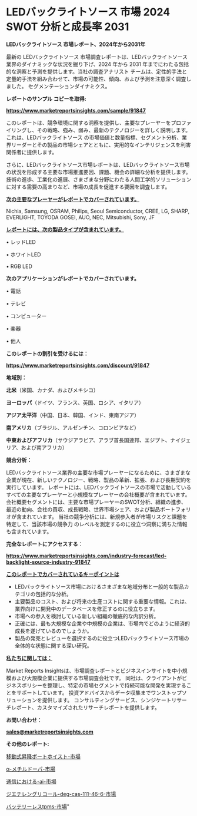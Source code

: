 # LEDバックライトソース 市場 2024 SWOT 分析と成長率 2031

<strong>LEDバックライトソース 市場レポート、2024年から2031年</strong>

最新の LEDバックライトソース 市場調査レポートは、LEDバックライトソース 業界のダイナミックな状況を掘り下げ、2024 年から 2031 年までにわたる包括的な洞察と予測を提供します。当社の調査アナリスト チームは、定性的手法と定量的手法を組み合わせて、市場の可能性、傾向、および予測を注意深く調査しました。 セグメンテーションダイナミクス。



<strong>レポートのサンプル コピーを取得:</strong> <a href=https://www.marketreportsinsights.com/sample/91847>

<strong><u>https://www.marketreportsinsights.com/sample/91847</u></strong></a>

このレポートは、競争環境に関する洞察を提供し、主要なプレーヤーをプロファイリングし、その戦略、強み、弱み、最新のテクノロジーを詳しく説明します。 これは、LEDバックライトソース の市場価値と数量指標、セグメント分析、業界リーダーとその製品の市場シェアとともに、実用的なインテリジェンスを利害関係者に提供します。

さらに、LEDバックライトソース市場レポートは、LEDバックライトソース市場の状況を形成する主要な市場推進要因、課題、機会の詳細な分析を提供します。 技術の進歩、工業化の進展、さまざまな分野にわたる人間工学的ソリューションに対する需要の高まりなど、市場の成長を促進する要因を調査します。



<strong><u>次の主要なプレーヤーがレポートでカバーされています。</u></strong>

Nichia, Samsung, OSRAM, Philips, Seoul Semiconductor, CREE, LG, SHARP, EVERLIGHT, TOYODA GOSEI, AUO, NEC, Mitsubishi, Sony, JF



<strong><u><b>レポートには、次の製品タイプが含まれています。</b></u></strong>

• レッドLED

• ホワイトLED

• RGB LED



<strong><b>次のアプリケーションがレポートでカバーされています。</b></strong>

• 電話

• テレビ

• コンピューター

• 楽器

• 他人



<strong><b>このレポートの割引を受けるには：</b></strong><a href=https://www.marketreportsinsights.com/discount/91847>

<strong><u>https://www.marketreportsinsights.com/discount/91847</u></strong></a>



<strong>地域別：</strong>



<strong>北米</strong>（米国、カナダ、およびメキシコ）



<strong>ヨーロッパ</strong>（ドイツ、フランス、英国、ロシア、イタリア）



<strong>アジア太平洋</strong>（中国、日本、韓国、インド、東南アジア）



<strong>南アメリカ</strong>（ブラジル、アルゼンチン、コロンビアなど）



<strong>中東およびアフリカ</strong>（サウジアラビア、アラブ首長国連邦、エジプト、ナイジェリア、および南アフリカ）



<strong>競合分析：</strong>

LEDバックライトソース業界の主要な市場プレーヤーになるために、さまざまな企業が現在、新しいテクノロジー、戦略、製品の革新、拡張、および長期契約を実行しています。 レポートには、LEDバックライトソースの市場で活動しているすべての主要なプレーヤーと小規模なプレーヤーの会社概要が含まれています。 会社概要セグメントには、主要な市場プレーヤーのSWOT分析、組織の進歩、最近の動向、会社の買収、成長戦略、世界市場シェア、および製品ポートフォリオが含まれています。 当社の競争分析には、新規参入者が市場リスクと課題を特定して、当該市場の競争力 のレベルを測定するのに役立つ洞察に満ちた情報も含まれています。



<strong>完全なレポートにアクセスする</strong>：

<a href=https://www.marketreportsinsights.com/industry-forecast/led-backlight-source-industry-91847>

<strong><u>https://www.marketreportsinsights.com/industry-forecast/led-backlight-source-industry-91847</u></strong></a>



<strong><u><b>このレポートでカバーされているキーポイントは</b></u></strong>
<ul>
  <li>LEDバックライトソース市場におけるさまざまな地域分布と一般的な製品カテゴリの包括的な分析。</li>
  <li>主要製品のコスト、および将来の生産コストに関する重要な情報。これは、業界向けに開発中のデータベースを修正するのに役立ちます。</li>
  <li>市場への参入を検討している新しい組織の徹底的な内訳分析。</li>
  <li>正確には、最も大規模な企業や中規模の企業は、市場内でどのように経済的成長を遂げているのでしょうか。</li>
  <li>製品の発売とレビューを選択するのに役立つLEDバックライトソース市場の全体的な状態に関する深い研究。</li>
</ul>


<strong><u><b>私たちに関しては：</b></u></strong>

Market Reports Insightsは、市場調査レポートとビジネスインサイトを中小規模および大規模企業に提供する市場調査会社です。 同社は、クライアントがビジネスポリシーを整理し、特定の市場セグメントで持続可能な開発を実現することをサポートしています。 投資アドバイスからデータ収集までワンストップソリューションを提供します。 コンサルティングサービス、シンジケートリサーチレポート、カスタマイズされたリサーチレポートを提供します。



<strong><b>お問い合わせ</b></strong>：

<a href=mailto:sales@marketreportsinsights.com>

<strong><u>sales@marketreportsinsights.com</u></strong></a>



<strong>その他のレポート:</strong>

<a href=https://www.linkedin.com/pulse/移動式昇降ボートホイスト-市場-2023-推進要因と成長機会-2030-7cbaf/>移動式昇降ボートホイスト-市場</a>

<a href=https://www.linkedin.com/pulse/α-メチルドーパ-市場-2023-収益と成長ドライバー-2030-trendsetters-testimonials-360-anal-qap1f/>α-メチルドーパ-市場</a>

<a href=https://www.linkedin.com/pulse/通信における-ai-市場-2023-総合分析と事業成長戦略-2030-hpi8c/>通信における-ai-市場</a>

<a href=https://www.linkedin.com/pulse/ジエチレングリコール-deg-cas-111-46-6-市場-2023-qyt8f/>ジエチレングリコール-deg-cas-111-46-6-市場</a>

<a href=https://www.linkedin.com/pulse/バッテリーレスtpms-市場-2023-総利益と主要ベンダー-2030-xes6f/>バッテリーレスtpms-市場</a>"
